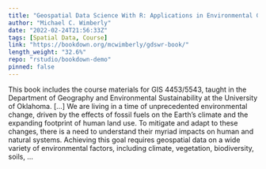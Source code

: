 ```yaml
---
title: "Geospatial Data Science With R: Applications in Environmental Geography"
author: "Michael C. Wimberly"
date: "2022-02-24T21:56:33Z"
tags: [Spatial Data, Course]
link: "https://bookdown.org/mcwimberly/gdswr-book/"
length_weight: "32.6%"
repo: "rstudio/bookdown-demo"
pinned: false
---
```


This book includes the course materials for GIS 4453/5543, taught in the Department of Geography and Environmental Sustainability at the University of Oklahoma. [...] We are living in a time of unprecedented environmental change, driven by the effects of fossil fuels on the Earth’s climate and the expanding footprint of human land use. To mitigate and adapt to these changes, there is a need to understand their myriad impacts on human and natural systems. Achieving this goal requires geospatial data on a wide variety of environmental factors, including climate, vegetation, biodiversity, soils,  ...
